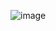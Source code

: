 ![image](https://user-images.githubusercontent.com/63021871/132966639-e59fd250-a527-437b-ac4c-00c0d30efc05.png)
